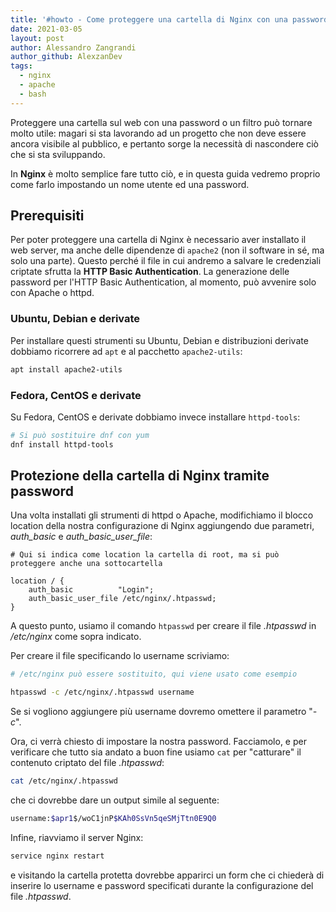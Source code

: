 ```yaml
---
title: '#howto - Come proteggere una cartella di Nginx con una password'
date: 2021-03-05
layout: post
author: Alessandro Zangrandi
author_github: AlexzanDev
tags:
  - nginx  
  - apache  
  - bash
---
```

Proteggere una cartella sul web con una password o un filtro può tornare molto utile: magari si sta lavorando ad un progetto che non deve essere ancora visibile al pubblico, e pertanto sorge la necessità di nascondere ciò che si sta sviluppando.

In **Nginx** è molto semplice fare tutto ciò, e in questa guida vedremo proprio come farlo impostando un nome utente ed una password.

## Prerequisiti

Per poter proteggere una cartella di Nginx è necessario aver installato il web server, ma anche delle dipendenze di `apache2` (non il software in sé, ma solo una parte). Questo perché il file in cui andremo a salvare le credenziali criptate sfrutta la **HTTP Basic Authentication**. La generazione delle password per l'HTTP Basic Authentication, al momento, può avvenire solo con Apache o httpd.

### Ubuntu, Debian e derivate

Per installare questi strumenti su Ubuntu, Debian e distribuzioni derivate dobbiamo ricorrere ad `apt` e al pacchetto `apache2-utils`:

```bash
apt install apache2-utils
```

### Fedora, CentOS e derivate

Su Fedora, CentOS e derivate dobbiamo invece installare `httpd-tools`:

```bash
# Si può sostituire dnf con yum
dnf install httpd-tools
```

## Protezione della cartella di Nginx tramite password

Una volta installati gli strumenti di httpd o Apache, modifichiamo il blocco location della nostra configurazione di Nginx aggiungendo due parametri, *auth_basic* e *auth_basic_user_file*:

```nginx
# Qui si indica come location la cartella di root, ma si può proteggere anche una sottocartella

location / {
    auth_basic          "Login";
    auth_basic_user_file /etc/nginx/.htpasswd;
}
```

A questo punto, usiamo il comando `htpasswd` per creare il file *.htpasswd* in */etc/nginx* come sopra indicato.

Per creare il file specificando lo username scriviamo:

```bash
# /etc/nginx può essere sostituito, qui viene usato come esempio

htpasswd -c /etc/nginx/.htpasswd username
```

Se si vogliono aggiungere più username dovremo omettere il parametro "*-c*".

Ora, ci verrà chiesto di impostare la nostra password. Facciamolo, e per verificare che tutto sia andato a buon fine usiamo `cat` per "catturare" il contenuto criptato del file *.htpasswd*: 

```bash
cat /etc/nginx/.htpasswd
```

che ci dovrebbe dare un output simile al seguente:

```bash
username:$apr1$/woC1jnP$KAh0SsVn5qeSMjTtn0E9Q0
```

Infine, riavviamo il server Nginx:

```bash
service nginx restart
```

e visitando la cartella protetta dovrebbe apparirci un form che ci chiederà di inserire lo username e password specificati durante la configurazione del file *.htpasswd*.




